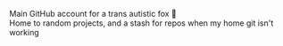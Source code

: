 Main GitHub account for a trans autistic fox 🦊 <br>
Home to random projects, and a stash for repos when my home git isn't working <br>
<!---
isAuddity/isAuddity is a ✨ special ✨ repository because its `README.md` (this file) appears on your GitHub profile.
You can click the Preview link to take a look at your changes.
--->
